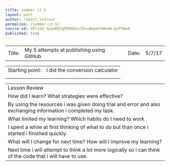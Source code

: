 ```yaml
---
title: summer it 5
layout: post
author: robert.treloar
permalink: /summer-it-5/
source-id: 1RliSd_3pywMZtqPO96buclRvu0mpkVkWneW-gsPVWw8
published: true
---
```

<table>
  <tr>
    <td>Title:  </td>
    <td>My  5 attempts at publishing using GitHub</td>
    <td> Date:  </td>
    <td>5/7/17</td>
  </tr>
</table>


<table>
  <tr>
    <td>Starting point:</td>
    <td>I did the conversion calculator</td>
  </tr>
  <tr>
    <td></td>
    <td></td>
  </tr>
  <tr>
    <td></td>
    <td></td>
  </tr>
</table>


<table>
  <tr>
    <td>Lesson Review</td>
  </tr>
  <tr>
    <td>How did I learn? What strategies were effective? </td>
  </tr>
  <tr>
    <td>By using the resources i was given doing trial and error and also exchanging information i completed my task.</td>
  </tr>
  <tr>
    <td>What limited my learning? Which habits do I need to work </td>
  </tr>
  <tr>
    <td>I spent a while at first thinking of what to do but than once i started i finished quickly.</td>
  </tr>
  <tr>
    <td>What will I change for next time? How will I improve my learning?</td>
  </tr>
  <tr>
    <td>Next time i will attempt to think a lot more logically so i can think of the code that i will have to use.</td>
  </tr>
</table>


